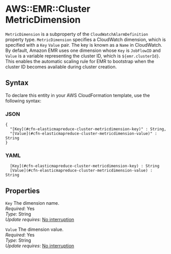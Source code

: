 # AWS::EMR::Cluster MetricDimension<a name="aws-properties-elasticmapreduce-cluster-metricdimension"></a>

`MetricDimension` is a subproperty of the `CloudWatchAlarmDefinition` property type\. `MetricDimension` specifies a CloudWatch dimension, which is specified with a `Key` `Value` pair\. The key is known as a `Name` in CloudWatch\. By default, Amazon EMR uses one dimension whose `Key` is `JobFlowID` and `Value` is a variable representing the cluster ID, which is `${emr.clusterId}`\. This enables the automatic scaling rule for EMR to bootstrap when the cluster ID becomes available during cluster creation\.

## Syntax<a name="aws-properties-elasticmapreduce-cluster-metricdimension-syntax"></a>

To declare this entity in your AWS CloudFormation template, use the following syntax:

### JSON<a name="aws-properties-elasticmapreduce-cluster-metricdimension-syntax.json"></a>

```
{
  "[Key](#cfn-elasticmapreduce-cluster-metricdimension-key)" : String,
  "[Value](#cfn-elasticmapreduce-cluster-metricdimension-value)" : String
}
```

### YAML<a name="aws-properties-elasticmapreduce-cluster-metricdimension-syntax.yaml"></a>

```
﻿  [Key](#cfn-elasticmapreduce-cluster-metricdimension-key) : String
﻿  [Value](#cfn-elasticmapreduce-cluster-metricdimension-value) : String
```

## Properties<a name="aws-properties-elasticmapreduce-cluster-metricdimension-properties"></a>

`Key`  <a name="cfn-elasticmapreduce-cluster-metricdimension-key"></a>
The dimension name\.  
*Required*: Yes  
*Type*: String  
*Update requires*: [No interruption](https://docs.aws.amazon.com/AWSCloudFormation/latest/UserGuide/using-cfn-updating-stacks-update-behaviors.html#update-no-interrupt)

`Value`  <a name="cfn-elasticmapreduce-cluster-metricdimension-value"></a>
The dimension value\.  
*Required*: Yes  
*Type*: String  
*Update requires*: [No interruption](https://docs.aws.amazon.com/AWSCloudFormation/latest/UserGuide/using-cfn-updating-stacks-update-behaviors.html#update-no-interrupt)